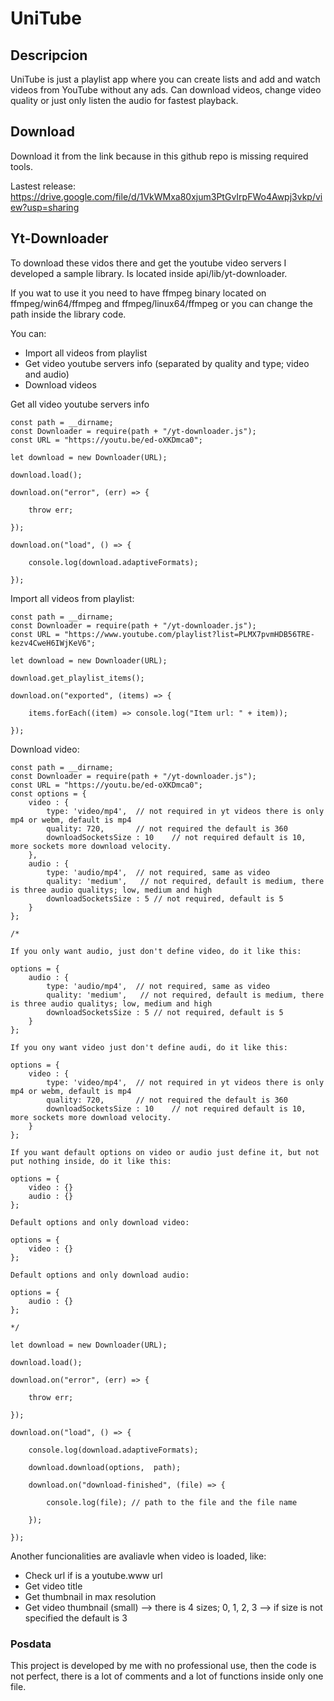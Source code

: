 # UniTube

## Descripcion

UniTube is just a playlist app where you can create lists and add and watch videos from YouTube without any ads. Can download videos, change video quality or just only listen the audio for fastest playback. 

## Download
Download it from the link because in this github repo is missing required tools.

Lastest release: https://drive.google.com/file/d/1VkWMxa80xjum3PtGvIrpFWo4Awpj3vkp/view?usp=sharing

## Yt-Downloader

To download these vidos there and get the youtube video servers I developed a sample library. Is located inside api/lib/yt-downloader.

If you wat to use it you need to have ffmpeg binary located on ffmpeg/win64/ffmpeg and ffmpeg/linux64/ffmpeg or you can change the path inside the library code.

You can:
  - Import all videos from playlist
  - Get video youtube servers info (separated by quality and type; video and audio)
  - Download videos

Get all video youtube servers info

```
const path = __dirname;
const Downloader = require(path + "/yt-downloader.js");
const URL = "https://youtu.be/ed-oXKDmca0";

let download = new Downloader(URL);

download.load();

download.on("error", (err) => {
   
    throw err;    

});

download.on("load", () => {

    console.log(download.adaptiveFormats);

});
```

Import all videos from playlist:

```
const path = __dirname;
const Downloader = require(path + "/yt-downloader.js");
const URL = "https://www.youtube.com/playlist?list=PLMX7pvmHDB56TRE-kezv4CweH6IWjKeV6";

let download = new Downloader(URL);

download.get_playlist_items();

download.on("exported", (items) => {

    items.forEach((item) => console.log("Item url: " + item));

});
```

Download video:

```
const path = __dirname;
const Downloader = require(path + "/yt-downloader.js");
const URL = "https://youtu.be/ed-oXKDmca0";
const options = {
    video : {
        type: 'video/mp4',  // not required in yt videos there is only mp4 or webm, default is mp4
        quality: 720,       // not required the default is 360
        downloadSocketsSize : 10    // not required default is 10, more sockets more download velocity.
    },
    audio : {
        type: 'audio/mp4',  // not required, same as video
        quality: 'medium',   // not required, default is medium, there is three audio qualitys; low, medium and high
        downloadSocketsSize : 5 // not required, default is 5
    }
};

/*

If you only want audio, just don't define video, do it like this:

options = {
    audio : {
        type: 'audio/mp4',  // not required, same as video
        quality: 'medium',   // not required, default is medium, there is three audio qualitys; low, medium and high
        downloadSocketsSize : 5 // not required, default is 5
    }
};

If you ony want video just don't define audi, do it like this:

options = {
    video : {
        type: 'video/mp4',  // not required in yt videos there is only mp4 or webm, default is mp4
        quality: 720,       // not required the default is 360
        downloadSocketsSize : 10    // not required default is 10, more sockets more download velocity.
    }
};

If you want default options on video or audio just define it, but not put nothing inside, do it like this:

options = {
    video : {}
    audio : {}
};

Default options and only download video:

options = {
    video : {}
};

Default options and only download audio:

options = {
    audio : {}
};

*/

let download = new Downloader(URL);

download.load();

download.on("error", (err) => {
   
    throw err;    

});

download.on("load", () => {

    console.log(download.adaptiveFormats);

    download.download(options,  path);

    download.on("download-finished", (file) => { 
    
        console.log(file); // path to the file and the file name

    });

});
```

Another funcionalities are avaliavle when video is loaded, like:
  - Check url if is a youtube.www url
  - Get video title 
  - Get thumbnail in max resolution
  - Get video thumbnail (small) --> there is 4 sizes; 0, 1, 2, 3 --> if size is not specified the default is 3
  
  
### Posdata

This project is developed by me with no professional use, then the code is not perfect, there is a lot of comments and a lot of functions inside only one file.
